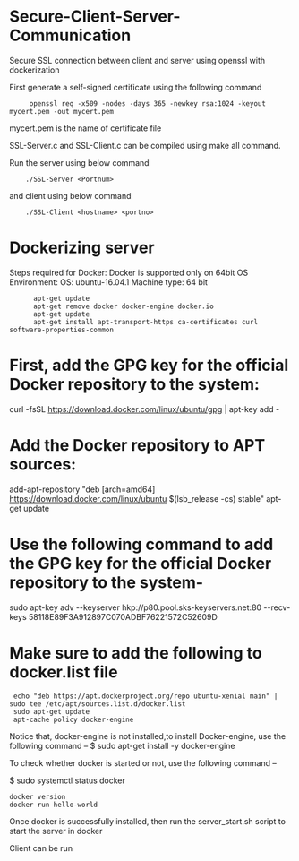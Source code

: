 # Secure-Client-Server-Communication
Secure SSL connection between client and server using openssl with dockerization

First generate a self-signed certificate using the following command

         openssl req -x509 -nodes -days 365 -newkey rsa:1024 -keyout mycert.pem -out mycert.pem

mycert.pem is the name of certificate file

SSL-Server.c and SSL-Client.c can be compiled using make all command.

Run the server using below command

        ./SSL-Server <Portnum>

and client using below command

        ./SSL-Client <hostname> <portno>

# Dockerizing server

Steps required for Docker:
Docker is supported only on 64bit OS
Environment: 
      OS: ubuntu-16.04.1
      Machine type: 64 bit

          apt-get update
          apt-get remove docker docker-engine docker.io
          apt-get update
          apt-get install apt-transport-https ca-certificates curl software-properties-common
# First, add the GPG key for the official Docker repository to the system:
curl -fsSL https://download.docker.com/linux/ubuntu/gpg | apt-key add -
# Add the Docker repository to APT sources:
add-apt-repository "deb [arch=amd64] https://download.docker.com/linux/ubuntu $(lsb_release -cs) stable"
apt-get update

# Use the following command to add the GPG key for the official Docker repository to the system-
sudo apt-key adv --keyserver hkp://p80.pool.sks-keyservers.net:80 --recv-keys 58118E89F3A912897C070ADBF76221572C52609D
# Make sure to add the following to docker.list file
     echo "deb https://apt.dockerproject.org/repo ubuntu-xenial main" | sudo tee /etc/apt/sources.list.d/docker.list
     sudo apt-get update
     apt-cache policy docker-engine
Notice that, docker-engine is not installed,to install Docker-engine, use the following command –
$ sudo apt-get install -y docker-engine


To check whether docker is started or not, use the following command –

$ sudo systemctl status docker

    docker version
    docker run hello-world
Once docker is successfully installed, then run the server_start.sh script to start the server in docker

Client can be run 




